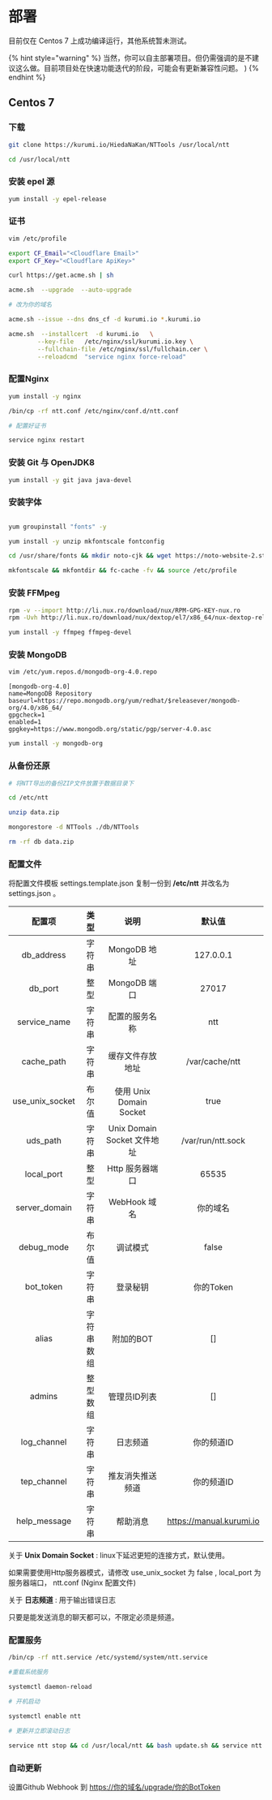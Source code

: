 # 部署

目前仅在 Centos 7 上成功编译运行，其他系统暂未测试。

{% hint style="warning" %}
当然，你可以自主部署项目。但仍需强调的是不建议这么做。目前项目处在快速功能迭代的阶段，可能会有更新兼容性问题。 \)
{% endhint %}

## Centos 7

### 下载

```bash
git clone https://kurumi.io/HiedaNaKan/NTTools /usr/local/ntt

cd /usr/local/ntt
```

### 安装 epel 源

```bash
yum install -y epel-release
```

### 证书

```bash
vim /etc/profile
```

```bash
export CF_Email="<Cloudflare Email>"
export CF_Key="<Cloudflare ApiKey>"
```

```bash
curl https://get.acme.sh | sh

acme.sh  --upgrade  --auto-upgrade

# 改为你的域名

acme.sh --issue --dns dns_cf -d kurumi.io *.kurumi.io

acme.sh  --installcert  -d kurumi.io   \
        --key-file   /etc/nginx/ssl/kurumi.io.key \
        --fullchain-file /etc/nginx/ssl/fullchain.cer \
        --reloadcmd  "service nginx force-reload"
```

### 配置Nginx

```bash
yum install -y nginx

/bin/cp -rf ntt.conf /etc/nginx/conf.d/ntt.conf

# 配置好证书

service nginx restart
```

### 安装 Git 与 OpenJDK8

```bash
yum install -y git java java-devel
```

### 安装字体

```bash

yum groupinstall "fonts" -y

yum install -y unzip mkfontscale fontconfig

cd /usr/share/fonts && mkdir noto-cjk && wget https://noto-website-2.storage.googleapis.com/pkgs/NotoSansCJKsc-hinted.zip && unzip Noto-unhinted.zip -d noto-cjk && rm -rf Noto-unhinted.zip

mkfontscale && mkfontdir && fc-cache -fv && source /etc/profile

```

### 安装 FFMpeg

```bash
rpm -v --import http://li.nux.ro/download/nux/RPM-GPG-KEY-nux.ro
rpm -Uvh http://li.nux.ro/download/nux/dextop/el7/x86_64/nux-dextop-release-0-5.el7.nux.noarch.rpm

yum install -y ffmpeg ffmpeg-devel
```

### 安装 MongoDB

```bash
vim /etc/yum.repos.d/mongodb-org-4.0.repo
```

```text
[mongodb-org-4.0]
name=MongoDB Repository
baseurl=https://repo.mongodb.org/yum/redhat/$releasever/mongodb-org/4.0/x86_64/
gpgcheck=1
enabled=1
gpgkey=https://www.mongodb.org/static/pgp/server-4.0.asc
```

```bash
yum install -y mongodb-org
```

### 从备份还原

```bash
# 将NTT导出的备份ZIP文件放置于数据目录下

cd /etc/ntt

unzip data.zip

mongorestore -d NTTools ./db/NTTools

rm -rf db data.zip
```

### 配置文件

将配置文件模板 settings.template.json 复制一份到 **/etc/ntt** 并改名为 settings.json 。

| 配置项 | 类型 | 说明 | 默认值 |
| :----: | :----: | :----: | :----: |
| db_address | 字符串 | MongoDB 地址 | 127.0.0.1 |
| db_port | 整型 | MongoDB 端口 | 27017 |
| service_name | 字符串 | 配置的服务名称 | ntt |
| cache_path | 字符串 | 缓存文件存放地址 | /var/cache/ntt |
| use_unix_socket | 布尔值 | 使用 Unix Domain Socket | true |
| uds_path | 字符串 | Unix Domain Socket 文件地址 | /var/run/ntt.sock |
| local_port | 整型 | Http 服务器端口 | 65535 |
| server_domain | 字符串 | WebHook 域名 | 你的域名 |
| debug_mode | 布尔值 | 调试模式 | false |
| bot_token | 字符串 | 登录秘钥 | 你的Token |
| alias | 字符串数组 | 附加的BOT | [] |
| admins | 整型数组 | 管理员ID列表 | [] |
| log_channel | 字符串 | 日志频道 | 你的频道ID |
| tep_channel | 字符串 | 推友消失推送频道 | 你的频道ID |
| help_message | 字符串 | 帮助消息 | https://manual.kurumi.io |

关于 **Unix Domain Socket** : linux下延迟更短的连接方式，默认使用。

如果需要使用Http服务器模式，请修改 use_unix_socket 为 false , local_port 为 服务器端口， ntt.conf (Nginx 配置文件)

关于 **日志频道** : 用于输出错误日志

只要是能发送消息的聊天都可以，不限定必须是频道。

### 配置服务

```bash
/bin/cp -rf ntt.service /etc/systemd/system/ntt.service

#重载系统服务

systemctl daemon-reload

# 开机启动

systemctl enable ntt

# 更新并立即滚动日志

service ntt stop && cd /usr/local/ntt && bash update.sh && service ntt start && journalctl -u ntt.service -f
```

### 自动更新

设置Github Webhook 到 [https://你的域名/upgrade/你的BotToken](https://你的域名/upgrade/你的BotToken)

